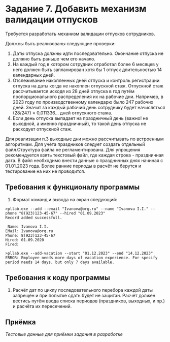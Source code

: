 # Задание 7. Добавить механизм валидации отпусков

Требуется разработать механизм валидации отпусков сотрудников.

Должны быть реализованы следующие проверки:

1. Даты отпуска должны идти последовательно. Окончание отпуска не должно быть раньше чем его начало.
2. На каждый год в котором сотрудник отработал более 6 месяцев у него должен быть запланирован хотя бы 1 отпуск длительностью 14 календарных дней.
3. Отслеживание накопленных дней отпуска и контроль регистрации отпуска на даты когда не накоплен отпускной стаж. Отпускной стаж рассчитывается исходя из 28 дней отпуска в год путём пропорционального распределения их на рабочие дни. Например, в 2023 году по производственному календарю было 247 рабочих дней. Значит за каждый рабочий день сотруднику будет начисляться (28/247) = 0,011336... дней отпускного стажа.
4. Если день отпуска выпадает на праздничный день (важно! не выходной, а именно праздничный), то такой день отпуска не расходует отпускной стаж.

Для реализации п.3 выходные дни можно рассчитывать по встроенным алгоритмам. Для учёта праздников следует создать отдельный файл.Структура файла не регламентирована. Для упрощения рекомендуется взять текстовый файл, где каждая строка - праздничная дата. В файл необходимо внести данные о праздничных днях начиная с 01.01.2023 года. Более ранние периоды в расчёт не берутся и тестирование на них не проводится.

## Требования к функционалу программы

1. Формат команд и вывода на экран следующий:

```Shell
>pllab.exe --add --email "Ivanova@org.ru" --name "Ivanova I.I." --phone "8(923)123-45-67" --hired "01.09.2023"
Record added successfull.

 Name: Ivanova I.I.
EMail: Ivanova@org.ru
Phone: 8(923)123-45-67
Hired: 01.09.2020
Fired: 

>pllab.exe --add-vacation --start "01.12.2023" --end "14.12.2023"
ERROR: Employee needs more days of vacation experience. For specify period needs 14 days, but only 7 days available.

```

## Требования к коду программы

1. Расчёт дат по циклу последовательного перебора каждой даты запрещён и при попытке сдать будет не защитан. Расчёт должен вестись путём ввода списка периодов (праздников, выходных, и пр.) и расчёта их пересечений.

## Приёмка

*Тестовые данные для приёмки задания в разработке*